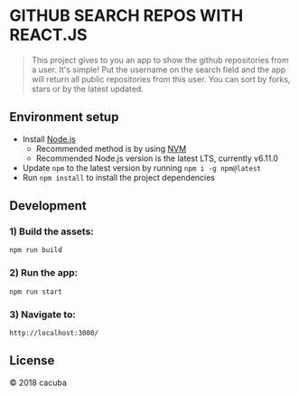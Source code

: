 

# GITHUB SEARCH REPOS WITH REACT.JS

> This project gives to you an app to show the github repositories from a user.
> It's simple! Put the username on the search field and the app will return all public repositories from this user.
> You can sort by forks, stars or by the latest updated.


## Environment setup

 - Install [Node.js](https://nodejs.org/)
   - Recommended method is by using [NVM](https://github.com/creationix/nvm)
   - Recommended Node.js version is the latest LTS, currently v6.11.0 
 - Update `npm` to the latest version by running `npm i -g npm@latest`
 - Run `npm install` to install the project dependencies
 
## Development

### 1) Build the assets:

```
npm run build
```

### 2) Run the app:

```
npm run start
```

### 3) Navigate to:
```
http://localhost:3000/
```

## License

© 2018 cacuba
